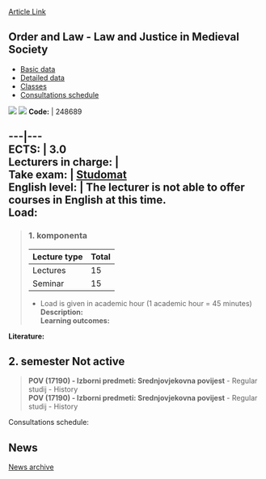 [Article Link](https://www.fhs.hr/en/course/oallajims)

## Order and Law - Law and Justice in Medieval Society
  * [Basic data](https://www.fhs.hr/en/course/oallajims#v1id-523808_647169_1_0 "Basic data")
  * [Detailed data](https://www.fhs.hr/en/course/oallajims#v1id-523808_647169_1_1 "Detailed data")
  * [Classes](https://www.fhs.hr/en/course/oallajims#v1id-523808_647169_1_2 "Classes")
  * [Consultations schedule](https://www.fhs.hr/en/course/oallajims#v1id-523808_647169_1_3 "Consultations schedule")


[![](https://www.fhs.hr/img/flags/gif/hr.gif)](https://www.fhs.hr/predmet/rzpusd) [![](https://www.fhs.hr/img/flags/gif/gb.gif)](https://www.fhs.hr/en/course/oallajims)
**Code:** |  248689  
  
---|---  
**ECTS:** |  3.0   
**Lecturers in charge:** |   
**Take exam:** |  [Studomat](http://www.isvu.hr/studomat)  
**English level:** |  The lecturer is not able to offer courses in English at this time.   
**Load:**  
---  
> ### 1. komponenta
> | Lecture type | Total  
> ---|---  
> Lectures | 15  
> Seminar | 15  
> * Load is given in academic hour (1 academic hour = 45 minutes)   
**Description:**  
> **Learning outcomes:**  

  
**Literature:**  

  
**2. semester** Not active  
---  
> **POV (17190) - Izborni predmeti: Srednjovjekovna povijest** - Regular studij - History  
>  **POV (17190) - Izborni predmeti: Srednjovjekovna povijest** - Regular studij - History  
>   
Consultations schedule: 


## News
[News archive](https://www.fhs.hr/en/course/oallajims?@=21kl4#news_122653 "News archive")
